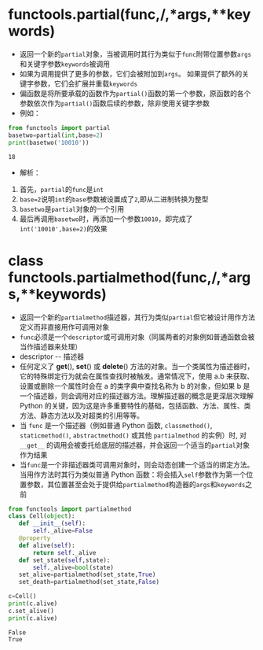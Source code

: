 # 
# functools.partial(func,/,*args,**keywords)
- 返回一个新的`partial`对象，当被调用时其行为类似于`func`附带位置参数`args`和关键字参数`keywords`被调用
- 如果为调用提供了更多的参数，它们会被附加到`args`。 如果提供了额外的关键字参数，它们会扩展并重载`keywords`
- 偏函数是将所要承载的函数作为`partial()`函数的第一个参数，原函数的各个参数依次作为`partial()`函数后续的参数，除非使用关键字参数
- 例如：
```python
from functools import partial
basetwo=partial(int,base=2)
print(basetwo('10010'))
```

```
18
```
- 解析：
 1. 首先，`partial`的`func`是`int`
 2. `base=2`说明`int`的`base`参数被设置成了`2`,即从二进制转换为整型
 3. `basetwo`是`partial`对象的一个引用
 4. 最后再调用`basetwo`时，再添加一个参数`10010`，即完成了`int('10010',base=2)`的效果

# class functools.partialmethod(func,/,*args,**keywords)
- 返回一个新的`partialmethod`描述器，其行为类似`partial`但它被设计用作方法定义而非直接用作可调用对象
- `func`必须是一个`descriptor`或可调用对象（同属两者的对象例如普通函数会被当作描述器来处理）
 - descriptor -- 描述器
  - 任何定义了 __get__(), __set__() 或 __delete__() 方法的对象。当一个类属性为描述器时，它的特殊绑定行为就会在属性查找时被触发。通常情况下，使用 a.b 来获取、设置或删除一个属性时会在 a 的类字典中查找名称为 b 的对象，但如果 b 是一个描述器，则会调用对应的描述器方法。理解描述器的概念是更深层次理解 Python 的关键，因为这是许多重要特性的基础，包括函数、方法、属性、类方法、静态方法以及对超类的引用等等。
 - 当 `func` 是一个描述器（例如普通 Python 函数, `classmethod()`, `staticmethod()`, `abstractmethod()` 或其他 `partialmethod` 的实例）时, 对 `__get__` 的调用会被委托给底层的描述器，并会返回一个适当的`partial`对象作为结果
 - 当`func`是一个非描述器类可调用对象时，则会动态创建一个适当的绑定方法。 当用作方法时其行为类似普通 Python 函数：将会插入`self`参数作为第一个位置参数，其位置甚至会处于提供给`partialmethod`构造器的`args`和`keywords`之前

 ```python
 from functools import partialmethod
class Cell(object):
    def __init__(self):
        self._alive=False
    @property
    def alive(self):
        return self._alive
    def set_state(self,state):
        self._alive=bool(state)
    set_alive=partialmethod(set_state,True)
    set_death=partialmethod(set_state,False)

c=Cell()
print(c.alive)
c.set_alive()
print(c.alive)
```
```
False
True
```
